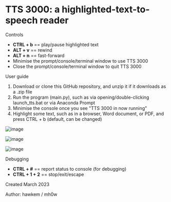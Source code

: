 # TTS 3000: a highlighted-text-to-speech reader

Controls
- **CTRL + b** == play/pause highlighted text
- **ALT  + v** == rewind
- **ALT  + n** == fast-forward
- Minimise the prompt/console/terminal window to use TTS 3000
- Close the prompt/console/terminal window to quit TTS 3000

User guide
1) Download or clone this GitHub repository, and unzip it if it downloads as a .zip file
2) Run the program (main.py), such as via opening/double-clicking launch_tts.bat or via Anaconda Prompt
3) Minimise the console once you see "TTS 3000 in now running"
4) Highlight some text, such as in a browser, Word document, or PDF, and press CTRL + b (default, can be changed)


![image](https://user-images.githubusercontent.com/82766547/227897143-dede1e3a-16f4-415c-9c2a-96c5b45bf780.png)

![image](https://user-images.githubusercontent.com/82766547/227896657-ac0837aa-e7d1-443e-81e2-a11afda6d13e.png)

![image](https://user-images.githubusercontent.com/82766547/227907400-47e52885-2919-4843-8400-a561f884d9e3.png)

Debugging
- **CTRL + #** == report status to console (for debugging)
- **CTRL + 1 + 2** == stop/exit/escape

Created March 2023

Author: hawkem / mh0w
